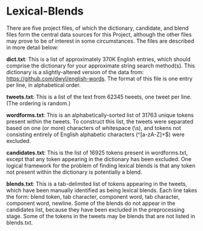 # Lexical-Blends
There are five project files, of which the dictionary, candidate, and blend files form the central data sources for this Project, although the other files may prove to be of interest in some circumstances. The files are described in more detail below:

**dict.txt**: This is a list of approximately 370K English entries, which should comprise the dictionary for your approximate string search method(s). This dictionary is a   slightly-altered version of the data from: https://github.com/dwyl/english-words. The format of this file is one entry per line, in alphabetical order.

**tweets.txt**: This is a list of the text from 62345 tweets, one tweet per line. (The ordering is random.)

**wordforms.txt**: This is an alphabetically-sorted list of 31763 unique tokens present within the tweets. To construct this list, the tweets were separated based on one (or more) characters of whitespace (\s), and tokens not consisting entirely of English alphabetic characters (^[a-zA-Z]+$) were excluded.

**candidates.txt**: This is the list of 16925 tokens present in wordforms.txt, except that any token appearing in the dictionary has been excluded. One logical framework for the problem of finding lexical blends is that any token not present within the dictionary is potentially a blend.

**blends.txt**: This is a tab-delimited list of tokens appearing in the tweets, which have been manually identified as being lexical blends. Each line takes the form: blend token, tab character, component word, tab character, component word, newline. Some of the blends do not appear in the candidates list, because they have been excluded in the preprocessing stage. Some of the tokens in the tweets may be blends that are not listed in blends.txt.
